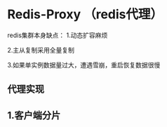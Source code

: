 Redis-Proxy （redis代理）
===
redis集群本身缺点：
1.动态扩容麻烦

2.主从复制采用全量复制

3.如果单实例数据量过大，遭遇雪崩，重启恢复数据很慢

代理实现
---
1.客户端分片
---